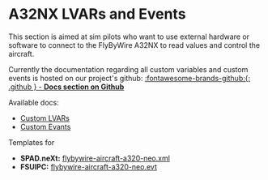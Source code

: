 # A32NX LVARs and Events

This section is aimed at sim pilots who want to use external hardware or software to connect to the FlyByWire A32NX to read values and control the aircraft.

Currently the documentation regarding all custom variables and custom events is hosted on our project's github: [:fontawesome-brands-github:{: .github } -  **Docs section on Github**](https://github.com/flybywiresim/a32nx/tree/master/docs)

Available docs:

- [Custom LVARs](https://github.com/flybywiresim/a32nx/blob/master/docs/a320-simvars.md)
- [Custom Evants](https://github.com/flybywiresim/a32nx/blob/master/docs/a320-events.md)

Templates for

- **SPAD.neXt:** [flybywire-aircraft-a320-neo.xml](https://github.com/flybywiresim/a32nx/tree/master/docs/SPAD.neXt)
- **FSUIPC:** [flybywire-aircraft-a320-neo.evt](https://github.com/flybywiresim/a32nx/tree/master/docs/FSUIPC)

